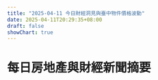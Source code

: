 ```yaml
---
title: "2025-04-11 今日財經洞見與臺中物件價格波動"
date: 2025-04-11T20:29:35+08:00
draft: false
showChart: true
---
```


# 每日房地產與財經新聞摘要



